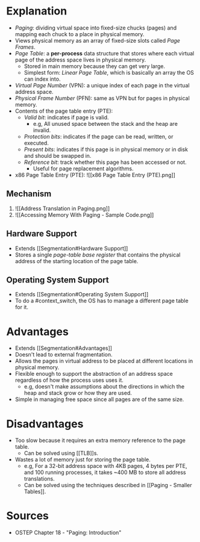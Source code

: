 # Explanation
- *Paging*: dividing virtual space into fixed-size chucks (pages) and mapping each chuck to a place in physical memory.
- Views physical memory as an array of fixed-size slots called *Page Frames*.
- *Page Table*: a **per-process** data structure that stores where each virtual page of the address space lives in physical memory.
	- Stored in main memory because they can get very large.
	- Simplest form: *Linear Page Table*, which is basically an array the OS can index into.
- *Virtual Page Number* (VPN): a unique index of each page in the virtual address space.
- *Physical Frame Number* (PFN): same as VPN but for pages in physical memory.
- Contents of the page table entry (PTE):
	- *Valid bit*: indicates if page is valid.
		- e.g, All unused space between the stack and the heap are invalid.
	- *Protection bits*: indicates if the page can be read, written, or executed.
	- *Present bits*: indicates if this page is in physical memory or in disk and should be swapped in.
	- *Reference bit*: track whether this page has been accessed or not.
		- Useful for page replacement algorithms.
- x86 Page Table Entry (PTE): ![[x86 Page Table Entry (PTE).png]]

## Mechanism
1. ![[Address Translation in Paging.png]]
2. ![[Accessing Memory With Paging - Sample Code.png]]

## Hardware Support
- Extends [[Segmentation#Hardware Support]]
- Stores a single *page-table base register* that contains the physical address of the starting location of the page table.

## Operating System Support
- Extends [[Segmentation#Operating System Support]]
- To do a #context_switch, the OS has to manage a different page table for it.

# Advantages
- Extends [[Segmentation#Advantages]]
- Doesn't lead to external fragmentation. 
- Allows the pages in virtual address to be placed at different locations in physical memory.
- Flexible enough to support the abstraction of an address space regardless of how the process uses uses it.
	- e.g, doesn't make assumptions about the directions in which the heap and stack grow or how they are used.
- Simple in managing free space since all pages are of the same size.

# Disadvantages
- Too slow because it requires an extra memory reference to the page table.
	- Can be solved using [[TLB]]s.
- Wastes a lot of memory just for storing the page table.
	- e.g, For a 32-bit address space with 4KB pages, 4 bytes per PTE, and 100 running processes, it takes ~400 MB to store all address translations.
	- Can be solved using the techniques described in [[Paging - Smaller Tables]].

# Sources
- OSTEP Chapter 18 - "Paging: Introduction"